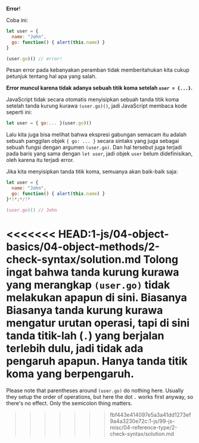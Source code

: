 **Error**!

Coba ini:

```js run
let user = {
  name: "John",
  go: function() { alert(this.name) }
}

(user.go)() // error!
```

Pesan error pada kebanyakan peramban tidak memberitahukan kita cukup petunjuk tentang hal apa yang salah.

**Error muncul karena tidak adanya sebuah titik koma setelah `user = {...}`.**

JavaScript tidak secara otomatis menyisipkan sebuah tanda titik koma setelah tanda kurung kurawa `(user.go)()`, jadi JavaScript membaca kode seperti ini:

```js no-beautify
let user = { go:... }(user.go)()
```

Lalu kita juga bisa melihat bahwa ekspresi gabungan semacam itu adalah sebuah panggilan objek `{ go: ... }` secara sintaks yang juga sebagai sebuah fungsi dengan argumen `(user.go)`. Dan hal tersebut juga terjadi pada baris yang sama dengan `let user`, jadi objek `user` belum didefinisikan, oleh karena itu terjadi error.

Jika kita menyisipkan tanda titik koma, semuanya akan baik-baik saja:

```js run
let user = {
  name: "John",
  go: function() { alert(this.name) }
}*!*;*/!*

(user.go)() // John
```

<<<<<<< HEAD:1-js/04-object-basics/04-object-methods/2-check-syntax/solution.md
Tolong ingat bahwa tanda kurung kurawa yang merangkap `(user.go)` tidak melakukan apapun di sini. Biasanya  Biasanya tanda kurung kurawa mengatur urutan operasi, tapi di sini tanda titik-lah (`.`) yang berjalan terlebih dulu, jadi tidak ada pengaruh apapun. Hanya tanda titik koma yang berpengaruh.
=======
Please note that parentheses around `(user.go)` do nothing here. Usually they setup the order of operations, but here the dot `.` works first anyway, so there's no effect. Only the semicolon thing matters.
>>>>>>> fbf443e414097e5a3a41dd1273ef9a4a3230e72c:1-js/99-js-misc/04-reference-type/2-check-syntax/solution.md
